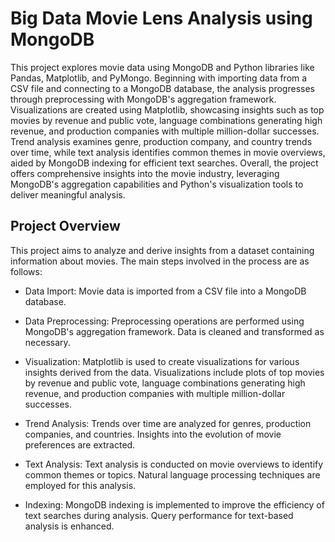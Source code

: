 # Big Data Movie Lens Analysis using MongoDB

This project explores movie data using MongoDB and Python libraries like Pandas, Matplotlib, and PyMongo. Beginning with importing data from a CSV file and connecting to a MongoDB database, the analysis progresses through preprocessing with MongoDB's aggregation framework. Visualizations are created using Matplotlib, showcasing insights such as top movies by revenue and public vote, language combinations generating high revenue, and production companies with multiple million-dollar successes. Trend analysis examines genre, production company, and country trends over time, while text analysis identifies common themes in movie overviews, aided by MongoDB indexing for efficient text searches. Overall, the project offers comprehensive insights into the movie industry, leveraging MongoDB's aggregation capabilities and Python's visualization tools to deliver meaningful analysis.

## Project Overview

This project aims to analyze and derive insights from a dataset containing information about movies. The main steps involved in the process are as follows:

- Data Import: Movie data is imported from a CSV file into a MongoDB database.
  
- Data Preprocessing: Preprocessing operations are performed using MongoDB's aggregation framework. Data is cleaned and transformed as necessary.

- Visualization: Matplotlib is used to create visualizations for various insights derived from the data. Visualizations include plots of top movies by revenue and public vote, language combinations generating high revenue, and production companies with multiple million-dollar successes.

- Trend Analysis:  Trends over time are analyzed for genres, production companies, and countries. Insights into the evolution of movie preferences are extracted.

- Text Analysis: Text analysis is conducted on movie overviews to identify common themes or topics. Natural language processing techniques are employed for this analysis.

- Indexing: MongoDB indexing is implemented to improve the efficiency of text searches during analysis. Query performance for text-based analysis is enhanced.
